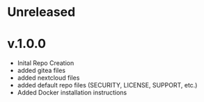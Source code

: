 # Unreleased


# v.1.0.0

* Inital Repo Creation
* added gitea files
* added nextcloud files
* added default repo files (SECURITY, LICENSE, SUPPORT, etc.)
* Added Docker installation instructions

